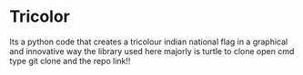 # Tricolor
Its a python code that creates a tricolour indian national flag in a graphical and innovative way
the library used here majorly is turtle to clone open cmd type git clone and the repo link!!
